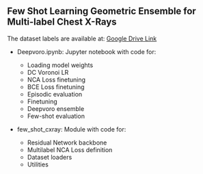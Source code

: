 ## Few Shot Learning Geometric Ensemble for Multi-label Chest X-Rays

The dataset labels are available at: [Google Drive Link](https://drive.google.com/drive/folders/14sE39WIgymO059VhWcv4aj0wf8SzrOT9?usp=sharing)

- Deepvoro.ipynb: Jupyter notebook with code for:
  - Loading model weights
  - DC Voronoi LR
  - NCA Loss finetuning
  - BCE Loss finetuning
  - Episodic evaluation
  - Finetuning
  - Deepvoro ensemble
  - Few-shot evaluation
  
- few_shot_cxray: Module with code for:
  - Residual Network backbone
  - Multilabel NCA Loss definition
  - Dataset loaders
  - Utilities
